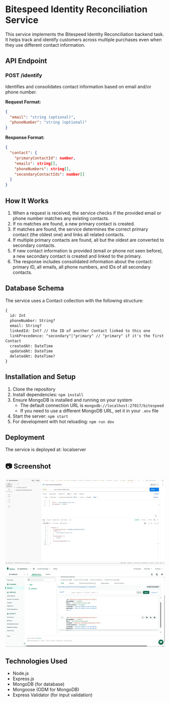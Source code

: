 # Bitespeed Identity Reconciliation Service

This service implements the Bitespeed Identity Reconciliation backend task. It helps track and identify customers across multiple purchases even when they use different contact information.

## API Endpoint

### POST /identify

Identifies and consolidates contact information based on email and/or phone number.

**Request Format:**
```json
{
  "email": "string (optional)",
  "phoneNumber": "string (optional)"
}
```

**Response Format:**
```json
{
  "contact": {
    "primaryContactId": number,
    "emails": string[],
    "phoneNumbers": string[],
    "secondaryContactIds": number[]
  }
}
```

## How It Works

1. When a request is received, the service checks if the provided email or phone number matches any existing contacts.
2. If no matches are found, a new primary contact is created.
3. If matches are found, the service determines the correct primary contact (the oldest one) and links all related contacts.
4. If multiple primary contacts are found, all but the oldest are converted to secondary contacts.
5. If new contact information is provided (email or phone not seen before), a new secondary contact is created and linked to the primary.
6. The response includes consolidated information about the contact: primary ID, all emails, all phone numbers, and IDs of all secondary contacts.

## Database Schema

The service uses a Contact collection with the following structure:

```
{
  id: Int
  phoneNumber: String?
  email: String?
  linkedId: Int? // the ID of another Contact linked to this one
  linkPrecedence: "secondary"|"primary" // "primary" if it's the first Contact
  createdAt: DateTime
  updatedAt: DateTime
  deletedAt: DateTime?
}
```

## Installation and Setup

1. Clone the repository
2. Install dependencies: `npm install`
3. Ensure MongoDB is installed and running on your system
   - The default connection URL is `mongodb://localhost:27017/bitespeed`
   - If you need to use a different MongoDB URL, set it in your `.env` file
4. Start the server: `npm start`
5. For development with hot reloading: `npm run dev`

## Deployment

The service is deployed at: localserver

## 📷 Screenshot

![Button Screenshot](Screenshot1.jpeg?raw=true)
![Button Screenshot](Screenshot2.jpeg?raw=true)
## Technologies Used

- Node.js
- Express.js
- MongoDB (for database)
- Mongoose (ODM for MongoDB)
- Express Validator (for input validation)
